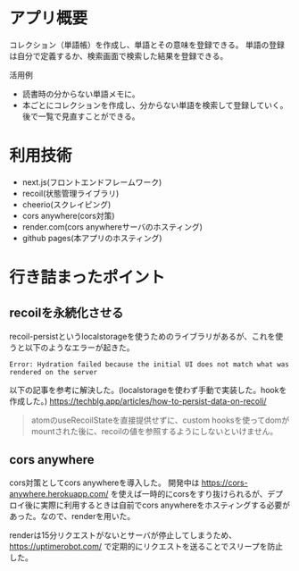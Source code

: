 # アプリ概要
コレクション（単語帳）を作成し、単語とその意味を登録できる。
単語の登録は自分で定義するか、検索画面で検索した結果を登録できる。

活用例
- 読書時の分からない単語メモに。
 - 本ごとにコレクションを作成し、分からない単語を検索して登録していく。後で一覧で見直すことができる。

# 利用技術
- next.js(フロントエンドフレームワーク)
- recoil(状態管理ライブラリ)
- cheerio(スクレイピング)
- cors anywhere(cors対策)
- render.com(cors anywhereサーバのホスティング)
- github pages(本アプリのホスティング)

# 行き詰まったポイント
## recoilを永続化させる
recoil-persistというlocalstorageを使うためのライブラリがあるが、これを使うと以下のようなエラーが起きた。
```
Error: Hydration failed because the initial UI does not match what was rendered on the server
```
以下の記事を参考に解決した。(localstorageを使わず手動で実装した。hookを作成した。)
https://techblg.app/articles/how-to-persist-data-on-recoli/
> atomのuseRecoilStateを直接提供せずに、custom hooksを使ってdomがmountされた後に、recoilの値を参照するようにしないといけません。

## cors anywhere
cors対策としてcors anywhereを導入した。
開発中は https://cors-anywhere.herokuapp.com/ を使えば一時的にcorsをすり抜けられるが、デプロイ後に実際に利用するときは自前でcors anywhereをホスティングする必要があった。なので、renderを用いた。

renderは15分リクエストがないとサーバが停止してしまうため、 https://uptimerobot.com/ で定期的にリクエストを送ることでスリープを防止した。